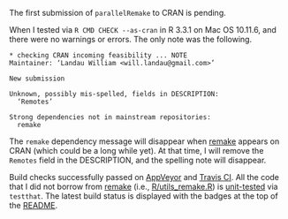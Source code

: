 The first submission of `parallelRemake` to CRAN is pending. 

When I tested via `R CMD CHECK --as-cran` in R 3.3.1 on Mac OS 10.11.6, and there were no warnings or errors. The only note was the following.

```
* checking CRAN incoming feasibility ... NOTE
Maintainer: ‘Landau William <will.landau@gmail.com>’

New submission

Unknown, possibly mis-spelled, fields in DESCRIPTION:
  ‘Remotes’

Strong dependencies not in mainstream repositories:
  remake
```

The `remake` dependency message will disappear when [remake](https://github.com/richfitz/remake) appears on CRAN (which could be a long while yet). At that time, I will remove the `Remotes` field in the DESCRIPTION, and the spelling note will disappear.

Build checks successfully passed on [AppVeyor](https://ci.appveyor.com/project/wlandau/parallelRemake) and [Travis CI](https://travis-ci.org/wlandau/parallelRemake). All the code that I did not borrow from [remake](https://github.com/richfitz/remake) (i.e., [R/utils_remake.R](https://github.com/wlandau/parallelRemake/blob/master/R/utils_remake.R)) is [unit-tested](https://codecov.io/github/wlandau/parallelRemake?branch=master) via `testthat`. The latest build status is displayed with the badges at the top of the [README](https://github.com/wlandau/parallelRemake/blob/master/README.md).
